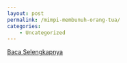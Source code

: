 ```yaml
---
layout: post
permalink: /mimpi-membunuh-orang-tua/
categories:
    - Uncategorized
---
```


[Baca Selengkapnya](/08)